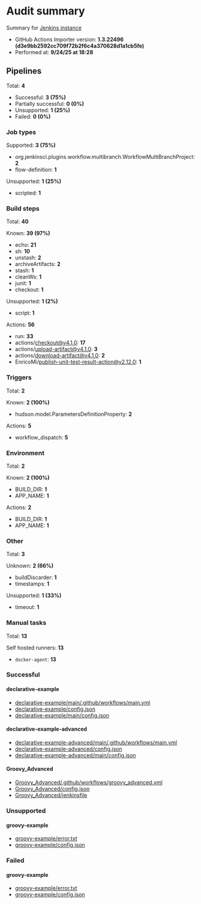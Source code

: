 # Audit summary

Summary for [Jenkins instance](http://localhost:8080)

- GitHub Actions Importer version: **1.3.22496 (d3e9bb2592cc709f72b2f6c4a370628d1a1cb5fe)**
- Performed at: **9/24/25 at 18:28**

## Pipelines

Total: **4**

- Successful: **3 (75%)**
- Partially successful: **0 (0%)**
- Unsupported: **1 (25%)**
- Failed: **0 (0%)**

### Job types

Supported: **3 (75%)**

- org.jenkinsci.plugins.workflow.multibranch.WorkflowMultiBranchProject: **2**
- flow-definition: **1**

Unsupported: **1 (25%)**

- scripted: **1**

### Build steps

Total: **40**

Known: **39 (97%)**

- echo: **21**
- sh: **10**
- unstash: **2**
- archiveArtifacts: **2**
- stash: **1**
- cleanWs: **1**
- junit: **1**
- checkout: **1**

Unsupported: **1 (2%)**

- script: **1**

Actions: **56**

- run: **33**
- actions/checkout@v4.1.0: **17**
- actions/upload-artifact@v4.1.0: **3**
- actions/download-artifact@v4.1.0: **2**
- EnricoMi/publish-unit-test-result-action@v2.12.0: **1**

### Triggers

Total: **2**

Known: **2 (100%)**

- hudson.model.ParametersDefinitionProperty: **2**

Actions: **5**

- workflow_dispatch: **5**

### Environment

Total: **2**

Known: **2 (100%)**

- BUILD_DIR: **1**
- APP_NAME: **1**

Actions: **2**

- BUILD_DIR: **1**
- APP_NAME: **1**

### Other

Total: **3**

Unknown: **2 (66%)**

- buildDiscarder: **1**
- timestamps: **1**

Unsupported: **1 (33%)**

- timeout: **1**

### Manual tasks

Total: **13**

Self hosted runners: **13**

- `docker-agent`: **13**

### Successful

#### declarative-example

- [declarative-example/main/.github/workflows/main.yml](declarative-example/main/.github/workflows/main.yml)
- [declarative-example/config.json](declarative-example/config.json)
- [declarative-example/main/config.json](declarative-example/main/config.json)

#### declarative-example-advanced

- [declarative-example-advanced/main/.github/workflows/main.yml](declarative-example-advanced/main/.github/workflows/main.yml)
- [declarative-example-advanced/config.json](declarative-example-advanced/config.json)
- [declarative-example-advanced/main/config.json](declarative-example-advanced/main/config.json)

#### Groovy_Advanced

- [Groovy_Advanced/.github/workflows/groovy_advanced.yml](Groovy_Advanced/.github/workflows/groovy_advanced.yml)
- [Groovy_Advanced/config.json](Groovy_Advanced/config.json)
- [Groovy_Advanced/jenkinsfile](Groovy_Advanced/jenkinsfile)

### Unsupported

#### groovy-example

- [groovy-example/error.txt](groovy-example/error.txt)
- [groovy-example/config.json](groovy-example/config.json)

### Failed

#### groovy-example

- [groovy-example/error.txt](groovy-example/error.txt)
- [groovy-example/config.json](groovy-example/config.json)
